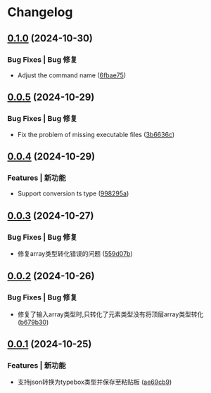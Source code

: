# Changelog

## [0.1.0](https://github.com/hacxy/json2typebox-cli/compare/v0.0.5...v0.1.0) (2024-10-30)

### Bug Fixes | Bug 修复

* Adjust the command name ([6fbae75](https://github.com/hacxy/json2typebox-cli/commit/6fbae7567e9f651da37dcb0e71e3447832a9d7d4))

## [0.0.5](https://github.com/hacxy/json2typebox-cli/compare/v0.0.4...v0.0.5) (2024-10-29)

### Bug Fixes | Bug 修复

* Fix the problem of missing executable files ([3b6636c](https://github.com/hacxy/json2typebox-cli/commit/3b6636c63de32fffb5ac4b0efed13b6835354868))

## [0.0.4](https://github.com/hacxy/json2typebox-cli/compare/v0.0.3...v0.0.4) (2024-10-29)

### Features | 新功能

* Support conversion ts type ([998295a](https://github.com/hacxy/json2typebox-cli/commit/998295a1c837d5f8b85d919f6ffc681d6412af4c))

## [0.0.3](https://github.com/hacxy/json2typebox-cli/compare/0.0.2...v0.0.3) (2024-10-27)

### Bug Fixes | Bug 修复

* 修复array类型转化错误的问题 ([559d07b](https://github.com/hacxy/json2typebox-cli/commit/559d07ba46e0bdb2d792bd0523d3dcb82515ffec))
## [0.0.2](https://github.com/hacxy/json2typebox-cli/compare/0.0.1...0.0.2) (2024-10-26)

### Bug Fixes | Bug 修复

* 修复了输入array类型时,只转化了元素类型没有将顶层array类型转化 ([b679b30](https://github.com/hacxy/json2typebox-cli/commit/b679b30c8cfc1adb5b06ac737ba424df1c5478cc))
## [0.0.1](https://github.com/hacxy/json2typebox-cli/compare/ae69cb9ee7ccbeb012a98679eb0306b7b98389ff...0.0.1) (2024-10-25)

### Features | 新功能

* 支持json转换为typebox类型并保存至粘贴板 ([ae69cb9](https://github.com/hacxy/json2typebox-cli/commit/ae69cb9ee7ccbeb012a98679eb0306b7b98389ff))
